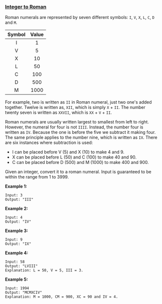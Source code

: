 ### [Integer to Roman](https://leetcode.com/problems/integer-to-roman/)

Roman numerals are represented by seven different symbols: `I`, `V`, `X`, `L`, `C`, `D` and `M`.

|Symbol|Value|
|:---:|:---:|
|I|1|
|V|5|
|X|10|
|L|50|
|C|100|
|D|500|
|M|1000|

For example, two is written as `II` in Roman numeral, just two one's added together. Twelve is written as, `XII`, which is simply `X` + `II`. The number twenty seven is written as `XXVII`, which is `XX` + `V` + `II`.

Roman numerals are usually written largest to smallest from left to right. However, the numeral for four is not `IIII`. Instead, the number four is written as `IV`. Because the one is before the five we subtract it making four. The same principle applies to the number nine, which is written as `IX`. There are six instances where subtraction is used:

- I can be placed before V (5) and X (10) to make 4 and 9. 
- X can be placed before L (50) and C (100) to make 40 and 90. 
- C can be placed before D (500) and M (1000) to make 400 and 900.

Given an integer, convert it to a roman numeral. Input is guaranteed to be within the range from 1 to 3999.

__Example 1:__

```
Input: 3
Output: "III"
```

__Example 2:__

```
Input: 4
Output: "IV"
```

__Example 3:__

```
Input: 9
Output: "IX"
```

__Example 4:__

```
Input: 58
Output: "LVIII"
Explanation: L = 50, V = 5, III = 3.
```

__Example 5:__

```
Input: 1994
Output: "MCMXCIV"
Explanation: M = 1000, CM = 900, XC = 90 and IV = 4.
```
